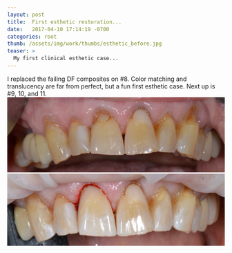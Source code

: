 ```yaml
---
layout: post
title:  First esthetic restoration...
date:   2017-04-10 17:14:19 -0700
categories: root
thumb: /assets/img/work/thumbs/esthetic_before.jpg
teaser: >
  My first clinical esthetic case...
---
```


I replaced the failing DF composites on #8. Color matching and translucency are far from perfect, but a fun first esthetic case. Next up is #9, 10, and 11.
<br>
<img src="/assets/img/work/full/esthetic_before.jpg" style="float:center;" class="mr12 border border--gray border--2"/>
<br>
<img src="/assets/img/work/full/esthetic_after.jpg" style="float:center;" class="mr12 border border--gray border--2"/>
